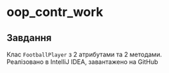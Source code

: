 # oop_contr_work

## Завдання
Клас `FootballPlayer` з 2 атрибутами та 2 методами.  
Реалізовано в IntelliJ IDEA, завантажено на GitHub